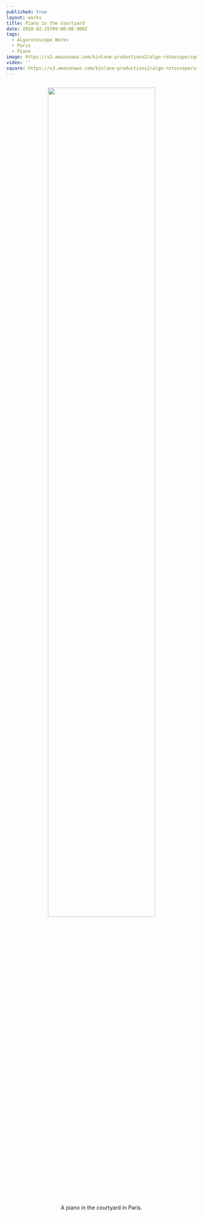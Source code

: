 ```yaml
---
published: true
layout: works
title: Piano in the Courtyard
date: 2018-02-25T09:00:00.000Z
tags:
  - Algorotoscope Works
  - Paris
  - Piano
image: https://s3.amazonaws.com/kinlane-productions2/algo-rotoscope/square/97_193_800_500_0_max_0_1_-1.jpg
video: ''
square: https://s3.amazonaws.com/kinlane-productions2/algo-rotoscope/square/97_193_800_500_0_max_0_1_-1_square.jpg
---
```

<p align="center"><img src="{{ page.image }}" width="75%" style="padding: 15px;" /></p>
<center>A piano in the courtyard in Paris.</center>

